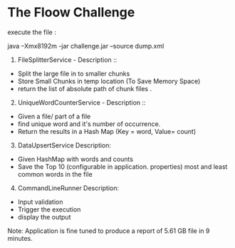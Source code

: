 # The Floow Challenge

execute the file :

java –Xmx8192m -jar challenge.jar –source dump.xml

1. FileSplitterService -
Description ::
 * Split the large file in to smaller chunks
 * Store Small Chunks in temp location (To Save Memory Space)
 * return the list of absolute path of chunk files .

2. UniqueWordCounterService -
Description ::
 * Given a file/ part of a file
 * find unique word and it's number of occurrence.
 * Return the results in a Hash Map (Key = word, Value= count)

3. DataUpsertService
Description:
 * Given HashMap with words and counts
 * Save the Top 10 (configurable in application. properties) most and least common words in the file

4. CommandLineRunner
Description:
 * Input validation
 * Trigger the execution
 * display the output

Note:
Application is fine tuned to produce a report of 5.61 GB file in 9 minutes.

